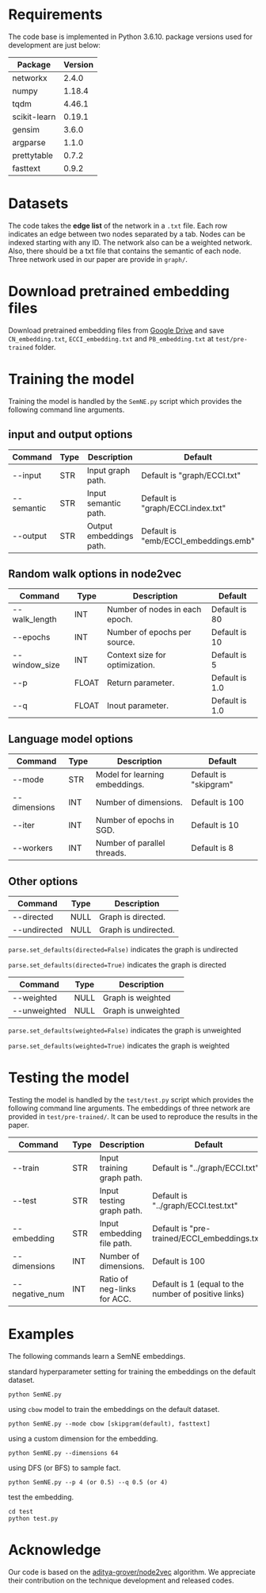 # Requirements

The code base is implemented in Python 3.6.10. package versions used for development are just below:

| Package      | Version |
| ------------ | ------- |
| networkx     | 2.4.0   |
| numpy        | 1.18.4  |
| tqdm         | 4.46.1  |
| scikit-learn | 0.19.1  |
| gensim       | 3.6.0   |
| argparse     | 1.1.0   |
| prettytable  | 0.7.2   |
| fasttext     | 0.9.2   |

# Datasets

The code takes the **edge list** of the network in a `.txt` file. Each row indicates an edge between two nodes separated by a tab. Nodes can be indexed starting with any ID. The network also can be a weighted network. Also, there should be a txt file that contains the semantic of each node. Three network used in our paper are provide in `graph/`.

# Download pretrained embedding files

Download pretrained embedding files from [Google Drive](https://drive.google.com/drive/folders/12AWQFPkCmF2RMflOOvYW_dU0DXVGNcmt?usp=sharing) and save `CN_embedding.txt`, `ECCI_embedding.txt` and `PB_embedding.txt` at `test/pre-trained` folder.

# Training the model

Training the model is handled by the `SemNE.py` script which provides the following command line arguments.

## input and output options

| Command    | Type | Description             | Default                              |
| ---------- | ---- | ----------------------- | ------------------------------------ |
| --input    | STR  | Input graph path.       | Default is "graph/ECCI.txt"          |
| --semantic | STR  | Input semantic path.    | Default is "graph/ECCI.index.txt"    |
| --output   | STR  | Output embeddings path. | Default is "emb/ECCI_embeddings.emb" |

## Random walk options in node2vec

| Command       | Type  | Description                    | Default        |
| ------------- | ----- | ------------------------------ | -------------- |
| --walk_length | INT   | Number of nodes in each epoch. | Default is 80  |
| --epochs      | INT   | Number of epochs per source.   | Default is 10  |
| --window_size | INT   | Context size for optimization. | Default is 5   |
| --p           | FLOAT | Return parameter.              | Default is 1.0 |
| --q           | FLOAT | Inout parameter.               | Default is 1.0 |

## Language model options

| Command      | Type | Description                    | Default               |
| ------------ | ---- | ------------------------------ | --------------------- |
| --mode       | STR  | Model for learning embeddings. | Default is "skipgram" |
| --dimensions | INT  | Number of dimensions.          | Default is 100        |
| --iter       | INT  | Number of epochs in SGD.       | Default is 10         |
| --workers    | INT  | Number of parallel threads.    | Default is 8          |

## Other options

| Command      | Type | Description          |
| ------------ | ---- | -------------------- |
| --directed   | NULL | Graph is directed.   |
| --undirected | NULL | Graph is undirected. |

`parse.set_defaults(directed=False)`  indicates the graph is undirected

`parse.set_defaults(directed=True)`  indicates the graph is directed

| Command      | Type | Description         |
| ------------ | ---- | ------------------- |
| --weighted   | NULL | Graph is weighted   |
| --unweighted | NULL | Graph is unweighted |

`parse.set_defaults(weighted=False)`  indicates the graph is unweighted

`parse.set_defaults(weighted=True)`  indicates the graph is weighted

# Testing the model

Testing the model is handled by the `test/test.py` script which provides the following command line arguments. 
The embeddings of three network are provided in `test/pre-trained/`. It can be used to reproduce the results in the paper.

| Command        | Type | Description                 | Default                                              |
| -------------- | ---- | --------------------------- | ---------------------------------------------------- |
| --train        | STR  | Input training graph path.  | Default is "../graph/ECCI.txt"                       |
| --test         | STR  | Input testing graph path.   | Default is "../graph/ECCI.test.txt"                  |
| --embedding    | STR  | Input embedding file path.  | Default is "pre-trained/ECCI_embeddings.txt"         |
| --dimensions   | INT  | Number of dimensions.       | Default is 100                                       |
| --negative_num | INT  | Ratio of neg-links for ACC. | Default is 1 (equal to the number of positive links) |

# Examples

The following commands learn a SemNE embeddings.

standard hyperparameter setting for training the embeddings on the default dataset.

```
python SemNE.py
```

using `cbow` model to train the embeddings on the default dataset.

```
python SemNE.py --mode cbow [skipgram(default), fasttext]
```

using a custom dimension for the embedding.

```
python SemNE.py --dimensions 64
```

using DFS (or BFS) to sample fact.

```
python SemNE.py --p 4 (or 0.5) --q 0.5 (or 4)
```

test the embedding.

```
cd test
python test.py
```

# Acknowledge

Our code is based on the [aditya-grover/node2vec](https://github.com/aditya-grover/node2vec) algorithm. We appreciate their contribution on the technique development and released codes.
